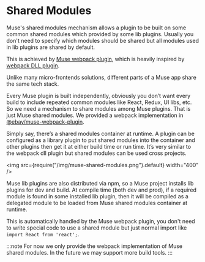 # Shared Modules

Muse's shared modules mechanism allows a plugin to be built on some common shared modules which provided by some lib plugins. Usually you don't need to specify which modules should be shared but all modules used in lib plugins are shared by default.

This is achieved by [Muse webpack plugin](https://github.com/ebay/muse/tree/main/workspace/packages/muse-webpack-plugin), which is heavily inspired by [webpack DLL plugin](https://webpack.js.org/plugins/dll-plugin/).

Unlike many micro-frontends solutions, different parts of a Muse app share the same tech stack.

Every Muse plugin is built independently, obviously you don’t want every build to include repeated common modules like React, Redux, UI libs, etc. So we need a mechanism to share modules among Muse plugins. That is just Muse shared modules. We provided a webpack implementation in [@ebay/muse-webpack-plugin](#).

Simply say, there’s a shared modules container at runtime. A plugin can be configured as a library plugin to put shared modules into the container and other plugins then get it at either build time or run time. It’s very similar to the webpack dll plugin but shared modules can be used cross projects.

<img src={require("/img/muse-shared-modules.png").default} width="400" />

Muse lib plugins are also distributed via npm, so a Muse project installs lib plugins for dev and build. At compile time (both dev and prod), if a required module is found in some installed lib plugin, then it will be compiled as a delegated module to be loaded from Muse shared modules container at runtime.

This is automatically handled by the Muse webpack plugin, you don't need to write special code to use a shared module but just normal import like `import React from 'react';`.

:::note
For now we only provide the webpack implementation of Muse shared modules. In the future we may support more build tools.
:::

